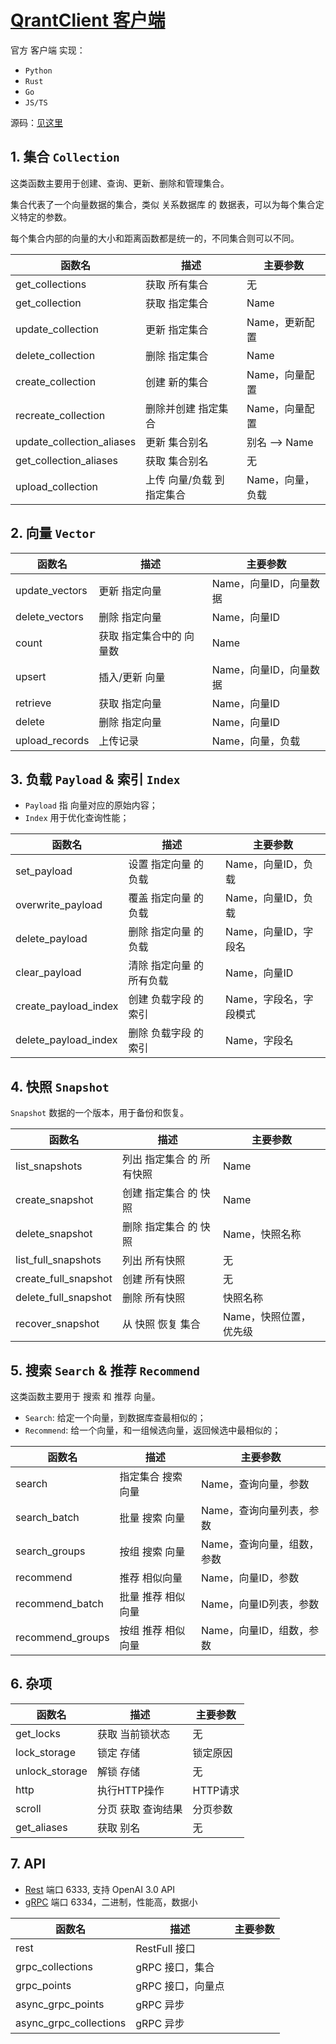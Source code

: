 # [QrantClient 客户端](https://github.com/qdrant/qdrant-client)

官方 客户端 实现：

+ `Python`
+ `Rust`
+ `Go`
+ `JS/TS`

源码：[见这里](https://github.com/qdrant/qdrant-client/blob/master/qdrant_client/qdrant_client.py)

## 1. 集合 `Collection`

这类函数主要用于创建、查询、更新、删除和管理集合。

集合代表了一个向量数据的集合，类似 关系数据库 的 数据表，可以为每个集合定义特定的参数。

每个集合内部的向量的大小和距离函数都是统一的，不同集合则可以不同。

| 函数名                    | 描述                       | 主要参数         |
| ------------------------- | -------------------------- | ---------------- |
| get_collections           | 获取 所有集合              | 无               |
| get_collection            | 获取 指定集合              | Name             |
| update_collection         | 更新 指定集合              | Name，更新配置   |
| delete_collection         | 删除 指定集合              | Name             |
| create_collection         | 创建 新的集合              | Name，向量配置   |
| recreate_collection       | 删除并创建 指定集合        | Name，向量配置   |
| update_collection_aliases | 更新 集合别名              | 别名 --> Name    |
| get_collection_aliases    | 获取 集合别名              | 无               |
| upload_collection         | 上传 向量/负载 到 指定集合 | Name，向量，负载 |

## 2. 向量 `Vector`

| 函数名         | 描述                     | 主要参数               |
| -------------- | ------------------------ | ---------------------- |
| update_vectors | 更新 指定向量            | Name，向量ID，向量数据 |
| delete_vectors | 删除 指定向量            | Name，向量ID           |
| count          | 获取 指定集合中的 向量数 | Name                   |
| upsert         | 插入/更新 向量           | Name，向量ID，向量数据 |
| retrieve       | 获取 指定向量            | Name，向量ID           |
| delete         | 删除 指定向量            | Name，向量ID           |
| upload_records | 上传记录                 | Name，向量，负载       |

## 3. 负载 `Payload` & 索引 `Index`

+ `Payload` 指 向量对应的原始内容；
+ `Index` 用于优化查询性能；

| 函数名               | 描述                      | 主要参数               |
| -------------------- | ------------------------- | ---------------------- |
| set_payload          | 设置 指定向量 的 负载     | Name，向量ID，负载     |
| overwrite_payload    | 覆盖 指定向量 的 负载     | Name，向量ID，负载     |
| delete_payload       | 删除 指定向量 的 负载     | Name，向量ID，字段名   |
| clear_payload        | 清除 指定向量 的 所有负载 | Name，向量ID           |
| create_payload_index | 创建 负载字段 的 索引     | Name，字段名，字段模式 |
| delete_payload_index | 删除 负载字段 的 索引     | Name，字段名           |

## 4. 快照 `Snapshot`

`Snapshot` 数据的一个版本，用于备份和恢复。

| 函数名               | 描述                      | 主要参数               |
| -------------------- | ------------------------- | ---------------------- |
| list_snapshots       | 列出 指定集合 的 所有快照 | Name                   |
| create_snapshot      | 创建 指定集合 的 快照     | Name                   |
| delete_snapshot      | 删除 指定集合 的 快照     | Name，快照名称         |
| list_full_snapshots  | 列出 所有快照             | 无                     |
| create_full_snapshot | 创建 所有快照             | 无                     |
| delete_full_snapshot | 删除 所有快照             | 快照名称               |
| recover_snapshot     | 从 快照 恢复 集合         | Name，快照位置，优先级 |

## 5. 搜索 `Search` & 推荐 `Recommend`

这类函数主要用于 搜索 和 推荐 向量。

+ `Search`: 给定一个向量，到数据库查最相似的；
+ `Recommend`: 给一个向量，和一组候选向量，返回候选中最相似的；

| 函数名           | 描述               | 主要参数                   |
| ---------------- | ------------------ | -------------------------- |
| search           | 指定集合 搜索 向量 | Name，查询向量，参数       |
| search_batch     | 批量 搜索 向量     | Name，查询向量列表，参数   |
| search_groups    | 按组 搜索 向量     | Name，查询向量，组数，参数 |
| recommend        | 推荐 相似向量      | Name，向量ID，参数         |
| recommend_batch  | 批量 推荐 相似向量 | Name，向量ID列表，参数     |
| recommend_groups | 按组 推荐 相似向量 | Name，向量ID，组数，参数   |

## 6. 杂项

| 函数名         | 描述               | 主要参数 |
| -------------- | ------------------ | -------- |
| get_locks      | 获取 当前锁状态    | 无       |
| lock_storage   | 锁定 存储          | 锁定原因 |
| unlock_storage | 解锁 存储          | 无       |
| http           | 执行HTTP操作       | HTTP请求 |
| scroll         | 分页 获取 查询结果 | 分页参数 |
| get_aliases    | 获取 别名          | 无       |


## 7. API

+ [Rest](https://qdrant.github.io/qdrant/redoc/index.html) 端口 6333, 支持 OpenAI 3.0 API
+ [gRPC](https://github.com/qdrant/qdrant/blob/master/docs/grpc/docs.md#qdrant-CreateAlias) 端口 6334，二进制，性能高，数据小

| 函数名                 | 描述              | 主要参数 |
| ---------------------- | ----------------- | -------- |
| rest                   | RestFull 接口     |          |
| grpc_collections       | gRPC 接口，集合   |          |
| grpc_points            | gRPC 接口，向量点 |          |
| async_grpc_points      | gRPC 异步         |          |
| async_grpc_collections | gRPC 异步         |          |

